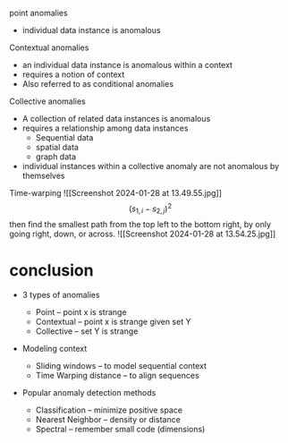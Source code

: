 point anomalies
- individual data instance is anomalous

Contextual anomalies
- an individual data instance is anomalous within a context
- requires a notion of context
- Also referred to as conditional anomalies

Collective anomalies
- A collection of related data instances is anomalous
- requires a relationship among data instances
	- Sequential data
	- spatial data
	- graph data
- individual instances within a collective anomaly are not anomalous by themselves

Time-warping
![[Screenshot 2024-01-28 at 13.49.55.jpg]]
$$(s_{1,i}-s_{2,j})^{2}$$
then find the smallest path from the top left to the bottom right, by only going right, down, or across. ![[Screenshot 2024-01-28 at 13.54.25.jpg]]

# conclusion
- 3 types of anomalies  
	- Point – point x is strange  
	- Contextual – point x is strange given set Y 
	- Collective – set Y is strange

- Modeling context  
	- Sliding windows – to model sequential context 
	- Time Warping distance – to align sequences

- Popular anomaly detection methods  
	- Classification – minimize positive space  
	- Nearest Neighbor – density or distance  
	- Spectral – remember small code (dimensions)

